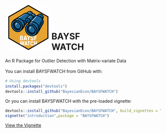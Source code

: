 <img src="man/figures/logo.png" width="150" align="left" />

<br><br>
<h1>BAYSF<br>WATCH</h1>
An R Package for Outlier Detection with Matrix-variate Data
<br><br>
You can install BAYSFWATCH from GitHub with:

```r
# Using devtools
install.packages("devtools")
devtools::install_github("BayesianEcon/BAYSFWATCH")
```
Or you can install BAYSFWATCH with the pre-loaded vignette:

```r
devtools::install_github("BayesianEcon/BAYSFWATCH", build_vignettes = TRUE)
vignette("introduction",package = "BAYSFWATCH")
```

[View the Vignette](https://BayesianEcon.github.io/BAYSFWATCH/introduction.html)
